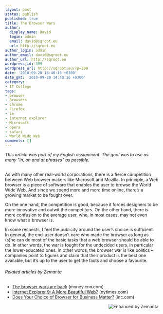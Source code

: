 ```yaml
---
layout: post
status: publish
published: true
title: The Browser Wars
author:
  display_name: David
  login: admin
  email: david@sqroot.eu
  url: http://sqroot.eu
author_login: admin
author_email: david@sqroot.eu
author_url: http://sqroot.eu
wordpress_id: 309
wordpress_url: http://sqroot.eu/?p=309
date: '2010-09-20 16:40:16 +0300'
date_gmt: '2010-09-20 14:40:16 +0300'
category:
- IT College
tags:
- browser
- Browsers
- chrome
- Firefox
- ie
- internet explorer
- Microsoft
- opera
- safari
- World Wide Web
comments: []
---
```

<div><em>This article was part of my English assignment. The goal was to use as many &quot;in, on and at phrases&quot; as possible.</em></div>
<div>&nbsp;</div>
<p>As with many other real-world corporations, there is a fierce competition between Web browser makers like Microsoft and Mozilla. In principle, a Web browser is a piece of software that enables the user to browse the World Wide Web. And since we spend more and more time online, there&rsquo;s a growing market to be fought over.</p>
<p>On the one hand, the competition is good, because it forces designers to be more innovative and outwit the competitors. On the other hand, there is more confusion to the average user, who, in most cases, may not even know what a browser is.</p>
<p>In some respects, I feel the publicity around the user&rsquo;s choice is sufficient. In general, the end-user doesn&rsquo;t care who made the browser as long as (s)he can do most of the basic tasks that a web browser should be able to do. In other words, the war is fought for the undecided users, in particular the lower-educated ones. In other words, the browser war is like politics &ndash; companies point to figures and claim that their product is the best one available, but it&rsquo;s up to the user to get the facts and choose a favourite.</p>
<h6 class="zemanta-related-title" style="font-size: 1em">Related articles by Zemanta</h6>
<ul class="zemanta-article-ul">
<li class="zemanta-article-ul-li"><a href="http://r.zemanta.com/?u=http%3A//money.cnn.com/rssclick/2010/09/15/technology/browser_wars/index.htm&amp;a=24531780&amp;rid=6df53df2-81f9-42b5-bdde-1104b9f8bfa0&amp;e=e689453ebae5e7b8765399f48c090d34">The browser wars are back</a> (money.cnn.com)</li>
<li class="zemanta-article-ul-li"><a href="http://www.nytimes.com/external/gigaom/2010/09/15/15gigaom-internet-explorer-9-a-more-beautiful-web-36082.html">Internet Explorer 9: A More Beautiful Web?</a> (nytimes.com)</li>
<li class="zemanta-article-ul-li"><a href="http://www.inc.com/internet/articles/201009/browser.html">Does Your Choice of Browser for Business Matter?</a> (inc.com)</li>
</ul>
<div class="zemanta-pixie" style="margin-top: 10px;height: 15px"><a class="zemanta-pixie-a" href="http://www.zemanta.com/" title="Enhanced by Zemanta"><img alt="Enhanced by Zemanta" class="zemanta-pixie-img" src="" style="border: medium none;float: right" /></a></div>
